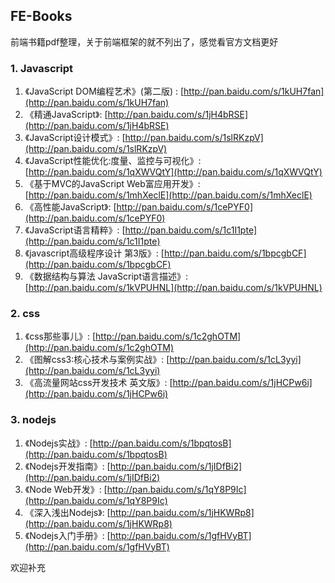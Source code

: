 ## FE-Books  

前端书籍pdf整理，关于前端框架的就不列出了，感觉看官方文档更好

### 1.  Javascript	

1. 《JavaScript DOM编程艺术》(第二版) : [http://pan.baidu.com/s/1kUH7fan](http://pan.baidu.com/s/1kUH7fan)
2. 《精通JavaScript》: [http://pan.baidu.com/s/1jH4bRSE](http://pan.baidu.com/s/1jH4bRSE)
3. 《JavaScript设计模式》: [http://pan.baidu.com/s/1slRKzpV](http://pan.baidu.com/s/1slRKzpV)
4. 《JavaScript性能优化:度量、监控与可视化》: [http://pan.baidu.com/s/1qXWVQtY](http://pan.baidu.com/s/1qXWVQtY)
5. 《基于MVC的JavaScript Web富应用开发》: [http://pan.baidu.com/s/1mhXeclE](http://pan.baidu.com/s/1mhXeclE)
6. 《高性能JavaScript》: [http://pan.baidu.com/s/1cePYF0](http://pan.baidu.com/s/1cePYF0)
7. 《JavaScript语言精粹》: [http://pan.baidu.com/s/1c1I1pte](http://pan.baidu.com/s/1c1I1pte)
8. 《javascript高级程序设计 第3版》: [http://pan.baidu.com/s/1bpcgbCF](http://pan.baidu.com/s/1bpcgbCF)
9. 《数据结构与算法 JavaScript语言描述》: [http://pan.baidu.com/s/1kVPUHNL](http://pan.baidu.com/s/1kVPUHNL)


### 2. css

1. 《css那些事儿》: [http://pan.baidu.com/s/1c2ghOTM](http://pan.baidu.com/s/1c2ghOTM)
2. 《图解css3:核心技术与案例实战》: [http://pan.baidu.com/s/1cL3yyi](http://pan.baidu.com/s/1cL3yyi)
3. 《高流量网站css开发技术 英文版》: [http://pan.baidu.com/s/1jHCPw6i](http://pan.baidu.com/s/1jHCPw6i)


### 3. nodejs

1. 《Nodejs实战》: [http://pan.baidu.com/s/1bpqtosB](http://pan.baidu.com/s/1bpqtosB)
2. 《Nodejs开发指南》: [http://pan.baidu.com/s/1jIDfBi2](http://pan.baidu.com/s/1jIDfBi2)
3. 《Node Web开发》: [http://pan.baidu.com/s/1qY8P9Ic](http://pan.baidu.com/s/1qY8P9Ic)
4. 《深入浅出Nodejs》: [http://pan.baidu.com/s/1jHKWRp8](http://pan.baidu.com/s/1jHKWRp8)
5. 《Nodejs入门手册》: [http://pan.baidu.com/s/1gfHVyBT](http://pan.baidu.com/s/1gfHVyBT)

欢迎补充
